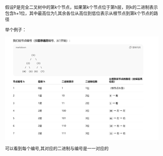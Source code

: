 假设P是完全二叉树中的第k个节点，如果第k个节点位于第h层，则k的二进制表示包含h+1位，其中最高位为1,其余各位从高位到低位表示从根节点到第k个节点的路径

举个例子：

![alt text](image-2.png)

可以看到每个编号,其对应的二进制与编号是一一对应的
